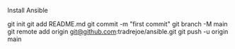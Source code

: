 Install Ansible

  git init
  git add README.md
  git commit -m "first commit"
  git branch -M main
  git remote add origin git@github.com:tradrejoe/ansible.git
  git push -u origin main
